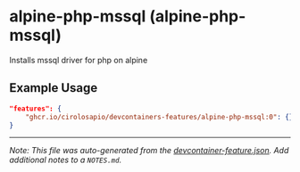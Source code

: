 
# alpine-php-mssql (alpine-php-mssql)

Installs mssql driver for php on alpine

## Example Usage

```json
"features": {
    "ghcr.io/cirolosapio/devcontainers-features/alpine-php-mssql:0": {}
}
```





---

_Note: This file was auto-generated from the [devcontainer-feature.json](https://github.com/cirolosapio/devcontainers-features/blob/main/src/alpine-php-mssql/devcontainer-feature.json).  Add additional notes to a `NOTES.md`._
